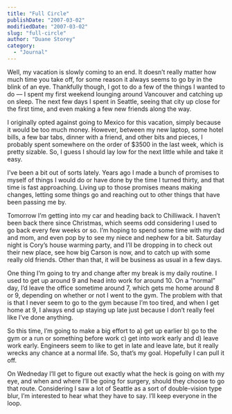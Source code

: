```yaml
---
title: "Full Circle"
publishDate: "2007-03-02"
modifiedDate: "2007-03-02"
slug: "full-circle"
author: "Duane Storey"
category:
  - "Journal"
---
```


Well, my vacation is slowly coming to an end. It doesn’t really matter how much time you take off, for some reason it always seems to go by in the blink of an eye. Thankfully though, I got to do a few of the things I wanted to do — I spent my first weekend lounging around Vancouver and catching up on sleep. The next few days I spent in Seattle, seeing that city up close for the first time, and even making a few new friends along the way.

I originally opted against going to Mexico for this vacation, simply because it would be too much money. However, between my new laptop, some hotel bills, a few bar tabs, dinner with a friend, and other bits and pieces, I probably spent somewhere on the order of $3500 in the last week, which is pretty sizable. So, I guess I should lay low for the next little while and take it easy.

I’ve been a bit out of sorts lately. Years ago I made a bunch of promises to myself of things I would do or have done by the time I turned thirty, and that time is fast approaching. Living up to those promises means making changes, letting some things go and reaching out to other things that have been passing me by.

Tomorrow I’m getting into my car and heading back to Chilliwack. I haven’t been back there since Christmas, which seems odd considering I used to go back every few weeks or so. I’m hoping to spend some time with my dad and mom, and even pop by to see my niece and nephew for a bit. Saturday night is Cory’s house warming party, and I’ll be dropping in to check out their new place, see how big Carson is now, and to catch up with some really old friends. Other than that, it will be business as usual in a few days.

One thing I’m going to try and change after my break is my daily routine. I used to get up around 9 and head into work for around 10. On a “normal” day, I’d leave the office sometime around 7, which gets me home around 8 or 9, depending on whether or not I went to the gym. The problem with that is that I never seem to go to the gym because I’m too tired, and when I get home at 9, I always end up staying up late just because I don’t really feel like I’ve done anything.

So this time, I’m going to make a big effort to a) get up earlier b) go to the gym or a run or something before work c) get into work early and d) leave work early. Engineers seem to like to get in late and leave late, but it really wrecks any chance at a normal life. So, that’s my goal. Hopefully I can pull it off.

On Wedneday I’ll get to figure out exactly what the heck is going on with my eye, and when and where I’ll be going for surgery, should they choose to go that route. Considering I saw a lot of Seattle as a sort of double-vision type blur, I’m interested to hear what they have to say. I’ll keep everyone in the loop.